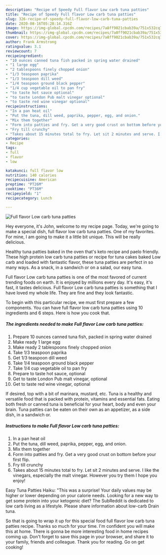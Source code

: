 ```yaml
---
description: "Recipe of Speedy Full flavor Low carb tuna patties"
title: "Recipe of Speedy Full flavor Low carb tuna patties"
slug: 326-recipe-of-speedy-full-flavor-low-carb-tuna-patties
date: 2020-08-16T05:28:14.316Z
image: https://img-global.cpcdn.com/recipes/7a8ff9021cbab39a/751x532cq70/full-flavor-low-carb-tuna-patties-recipe-main-photo.jpg
thumbnail: https://img-global.cpcdn.com/recipes/7a8ff9021cbab39a/751x532cq70/full-flavor-low-carb-tuna-patties-recipe-main-photo.jpg
cover: https://img-global.cpcdn.com/recipes/7a8ff9021cbab39a/751x532cq70/full-flavor-low-carb-tuna-patties-recipe-main-photo.jpg
author: Frank Armstrong
ratingvalue: 3.1
reviewcount: 7
recipeingredient:
- "10 ounces canned tuna fish packed in spring water drained"
- "1 large egg"
- "2 tablespoons finely chopped onion"
- "1/3 teaspoon paprika"
- "1/3 teaspoon dill weed"
- "1/4 teaspoon ground black pepper"
- "1/4 cup vegetable oil to pan fry"
- "to taste hot sauce optional"
- "to taste London Pub malt vinegar optional"
- "to taste red wine vinegar optional"
recipeinstructions:
- "In a pan heat oil"
- "Put the tuna, dill weed, paprika, pepper, egg, and onion."
- "Mix them together"
- "Form into patties and fry. Get a very good crust on bottom before your first flip."
- "Fry till crunchy"
- "Takes about 15 minutes total to fry. Let sit 2 minutes and serve. I like the vinegars, especially the malt vinegar. However you try them I hope you enjoy!"
categories:
- Recipe
tags:
- full
- flavor
- low

katakunci: full flavor low 
nutrition: 140 calories
recipecuisine: American
preptime: "PT26M"
cooktime: "PT36M"
recipeyield: "1"
recipecategory: Lunch

---
```



![Full flavor Low carb tuna patties](https://img-global.cpcdn.com/recipes/7a8ff9021cbab39a/751x532cq70/full-flavor-low-carb-tuna-patties-recipe-main-photo.jpg)

Hey everyone, it's John, welcome to my recipe page. Today, we're going to make a special dish, full flavor low carb tuna patties. One of my favorites. For mine, I am going to make it a little bit unique. This will be really delicious.

Healthy tuna patties baked in the oven that&#39;s keto recipe and paelo friendly. These high protein low carb tuna patties or recipe for tuna cakes baked Low carb and loaded with fantastic flavor, these tuna patties are perfect in so many ways. As a snack, in a sandwich or on a salad, our easy tuna.

Full flavor Low carb tuna patties is one of the most favored of current trending foods on earth. It is enjoyed by millions every day. It's easy, it's fast, it tastes delicious. Full flavor Low carb tuna patties is something that I have loved my whole life. They are fine and they look fantastic.


To begin with this particular recipe, we must first prepare a few components. You can have full flavor low carb tuna patties using 10 ingredients and 6 steps. Here is how you cook that.

<!--inarticleads1-->

##### The ingredients needed to make Full flavor Low carb tuna patties:

1. Prepare 10 ounces canned tuna fish, packed in spring water drained
1. Make ready 1 large egg
1. Make ready 2 tablespoons finely chopped onion
1. Take 1/3 teaspoon paprika
1. Get 1/3 teaspoon dill weed
1. Take 1/4 teaspoon ground black pepper
1. Take 1/4 cup vegetable oil to pan fry
1. Prepare to taste hot sauce, optional
1. Get to taste London Pub malt vinegar, optional
1. Get to taste red wine vinegar, optional


If desired, top with a bit of marinara, mustard, etc. Tuna is a healthy and versatile food that is packed with protein, vitamins and essential fats. Eating both fresh or canned tuna is beneficial for your heart, body and even your brain. Tuna patties can be eaten on their own as an appetizer, as a side dish, in a sandwich or. 

<!--inarticleads2-->

##### Instructions to make Full flavor Low carb tuna patties:

1. In a pan heat oil
1. Put the tuna, dill weed, paprika, pepper, egg, and onion.
1. Mix them together
1. Form into patties and fry. Get a very good crust on bottom before your first flip.
1. Fry till crunchy
1. Takes about 15 minutes total to fry. Let sit 2 minutes and serve. I like the vinegars, especially the malt vinegar. However you try them I hope you enjoy!


Easy Tuna Patties Haiku: &#34;This was a surprise! Your daily values may be higher or lower depending on your calorie needs. Looking for a new way to get some protein into your ketogenic diet? The SubReddit is dedicated to low carb living as a lifestyle. Please share information about low-carb Drain tuna. 

So that is going to wrap it up for this special food full flavor low carb tuna patties recipe. Thanks so much for your time. I'm confident you will make this at home. There is gonna be more interesting food in home recipes coming up. Don't forget to save this page in your browser, and share it to your family, friends and colleague. Thank you for reading. Go on get cooking!
